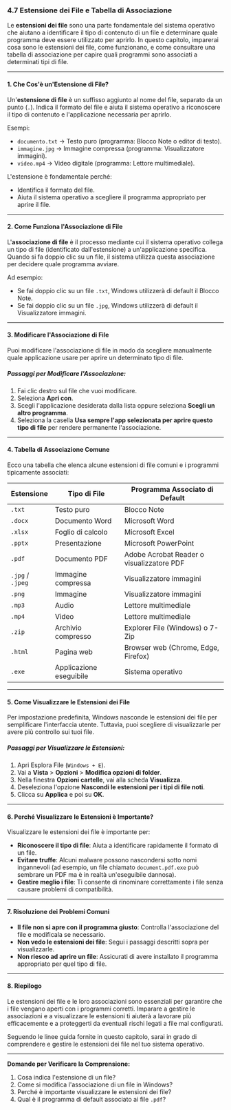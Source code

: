 ### **4.7 Estensione dei File e Tabella di Associazione**

Le **estensioni dei file** sono una parte fondamentale del sistema operativo che aiutano a identificare il tipo di contenuto di un file e determinare quale programma deve essere utilizzato per aprirlo. In questo capitolo, imparerai cosa sono le estensioni dei file, come funzionano, e come consultare una tabella di associazione per capire quali programmi sono associati a determinati tipi di file.

---

#### **1. Che Cos'è un'Estensione di File?**

Un'**estensione di file** è un suffisso aggiunto al nome del file, separato da un punto (`.`). Indica il formato del file e aiuta il sistema operativo a riconoscere il tipo di contenuto e l'applicazione necessaria per aprirlo.

Esempi:
- `documento.txt` → Testo puro (programma: Blocco Note o editor di testo).
- `immagine.jpg` → Immagine compressa (programma: Visualizzatore immagini).
- `video.mp4` → Video digitale (programma: Lettore multimediale).

L'estensione è fondamentale perché:
- Identifica il formato del file.
- Aiuta il sistema operativo a scegliere il programma appropriato per aprire il file.

---

#### **2. Come Funziona l'Associazione di File**

L'**associazione di file** è il processo mediante cui il sistema operativo collega un tipo di file (identificato dall'estensione) a un'applicazione specifica. Quando si fa doppio clic su un file, il sistema utilizza questa associazione per decidere quale programma avviare.

Ad esempio:
- Se fai doppio clic su un file `.txt`, Windows utilizzerà di default il Blocco Note.
- Se fai doppio clic su un file `.jpg`, Windows utilizzerà di default il Visualizzatore immagini.

---

#### **3. Modificare l'Associazione di File**

Puoi modificare l'associazione di file in modo da scegliere manualmente quale applicazione usare per aprire un determinato tipo di file.

##### **Passaggi per Modificare l'Associazione:**
1. Fai clic destro sul file che vuoi modificare.
2. Seleziona **Apri con**.
3. Scegli l'applicazione desiderata dalla lista oppure seleziona **Scegli un altro programma**.
4. Seleziona la casella **Usa sempre l'app selezionata per aprire questo tipo di file** per rendere permanente l'associazione.

---

#### **4. Tabella di Associazione Comune**

Ecco una tabella che elenca alcune estensioni di file comuni e i programmi tipicamente associati:

| **Estensione** | **Tipo di File**       | **Programma Associato di Default**         |
|----------------|------------------------|-------------------------------------------|
| `.txt`         | Testo puro             | Blocco Note                               |
| `.docx`        | Documento Word         | Microsoft Word                            |
| `.xlsx`        | Foglio di calcolo      | Microsoft Excel                           |
| `.pptx`        | Presentazione          | Microsoft PowerPoint                      |
| `.pdf`         | Documento PDF          | Adobe Acrobat Reader o visualizzatore PDF |
| `.jpg` / `.jpeg`| Immagine compressa     | Visualizzatore immagini                   |
| `.png`         | Immagine               | Visualizzatore immagini                   |
| `.mp3`         | Audio                  | Lettore multimediale                      |
| `.mp4`         | Video                  | Lettore multimediale                      |
| `.zip`         | Archivio compresso     | Explorer File (Windows) o 7-Zip           |
| `.html`        | Pagina web             | Browser web (Chrome, Edge, Firefox)       |
| `.exe`         | Applicazione eseguibile| Sistema operativo                         |

---

#### **5. Come Visualizzare le Estensioni dei File**

Per impostazione predefinita, Windows nasconde le estensioni dei file per semplificare l'interfaccia utente. Tuttavia, puoi scegliere di visualizzarle per avere più controllo sui tuoi file.

##### **Passaggi per Visualizzare le Estensioni:**
1. Apri Esplora File (`Windows + E`).
2. Vai a **Vista** > **Opzioni** > **Modifica opzioni di folder**.
3. Nella finestra **Opzioni cartelle**, vai alla scheda **Visualizza**.
4. Deseleziona l'opzione **Nascondi le estensioni per i tipi di file noti**.
5. Clicca su **Applica** e poi su **OK**.

---

#### **6. Perché Visualizzare le Estensioni è Importante?**

Visualizzare le estensioni dei file è importante per:
- **Riconoscere il tipo di file**: Aiuta a identificare rapidamente il formato di un file.
- **Evitare truffe**: Alcuni malware possono nascondersi sotto nomi ingannevoli (ad esempio, un file chiamato `document.pdf.exe` può sembrare un PDF ma è in realtà un'eseguibile dannosa).
- **Gestire meglio i file**: Ti consente di rinominare correttamente i file senza causare problemi di compatibilità.

---

#### **7. Risoluzione dei Problemi Comuni**

- **Il file non si apre con il programma giusto**: Controlla l'associazione del file e modificala se necessario.
- **Non vedo le estensioni dei file**: Segui i passaggi descritti sopra per visualizzarle.
- **Non riesco ad aprire un file**: Assicurati di avere installato il programma appropriato per quel tipo di file.

---

#### **8. Riepilogo**

Le estensioni dei file e le loro associazioni sono essenziali per garantire che i file vengano aperti con i programmi corretti. Imparare a gestire le associazioni e a visualizzare le estensioni ti aiuterà a lavorare più efficacemente e a proteggerti da eventuali rischi legati a file mal configurati.

Seguendo le linee guida fornite in questo capitolo, sarai in grado di comprendere e gestire le estensioni dei file nel tuo sistema operativo.

---

**Domande per Verificare la Comprensione:**
1. Cosa indica l'estensione di un file?
2. Come si modifica l'associazione di un file in Windows?
3. Perché è importante visualizzare le estensioni dei file?
4. Qual è il programma di default associato ai file `.pdf`?